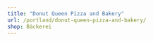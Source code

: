 ```yaml
---
title: "Donut Queen Pizza and Bakery"
url: /portland/donut-queen-pizza-and-bakery/
shop: Bäckerei
---
```

